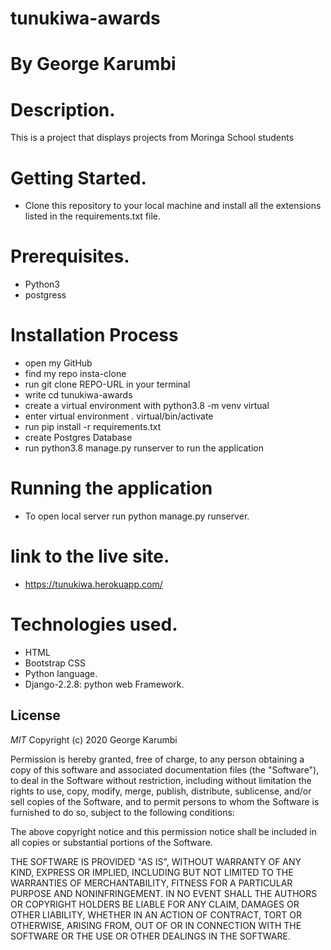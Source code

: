 # tunukiwa-awards


# By George Karumbi

# Description.
This is a project that displays projects from Moringa School students

# Getting Started.
* Clone this repository to your local machine and install all the extensions listed in the requirements.txt file.

# Prerequisites.
* Python3
* postgress

# Installation Process
* open my GitHub
* find my repo insta-clone
* run git clone REPO-URL in your terminal
* write cd tunukiwa-awards
* create a virtual environment with python3.8 -m venv virtual
* enter virtual environment . virtual/bin/activate
* run pip install -r requirements.txt
* create Postgres Database
* run python3.8 manage.py runserver to run the application


# Running the application
* To open local server run python manage.py runserver.

# link to the live site.

* https://tunukiwa.herokuapp.com/
# Technologies used.
* HTML
* Bootstrap CSS
* Python language.
* Django-2.2.8: python web Framework.

## License
*MIT* Copyright (c) 2020 George Karumbi

Permission is hereby granted, free of charge, to any person obtaining a copy
of this software and associated documentation files (the "Software"), to deal
in the Software without restriction, including without limitation the rights
to use, copy, modify, merge, publish, distribute, sublicense, and/or sell
copies of the Software, and to permit persons to whom the Software is
furnished to do so, subject to the following conditions:

The above copyright notice and this permission notice shall be included in all
copies or substantial portions of the Software.

THE SOFTWARE IS PROVIDED "AS IS", WITHOUT WARRANTY OF ANY KIND, EXPRESS OR
IMPLIED, INCLUDING BUT NOT LIMITED TO THE WARRANTIES OF MERCHANTABILITY,
FITNESS FOR A PARTICULAR PURPOSE AND NONINFRINGEMENT. IN NO EVENT SHALL THE
AUTHORS OR COPYRIGHT HOLDERS BE LIABLE FOR ANY CLAIM, DAMAGES OR OTHER
LIABILITY, WHETHER IN AN ACTION OF CONTRACT, TORT OR OTHERWISE, ARISING FROM,
OUT OF OR IN CONNECTION WITH THE SOFTWARE OR THE USE OR OTHER DEALINGS IN THE
SOFTWARE.

